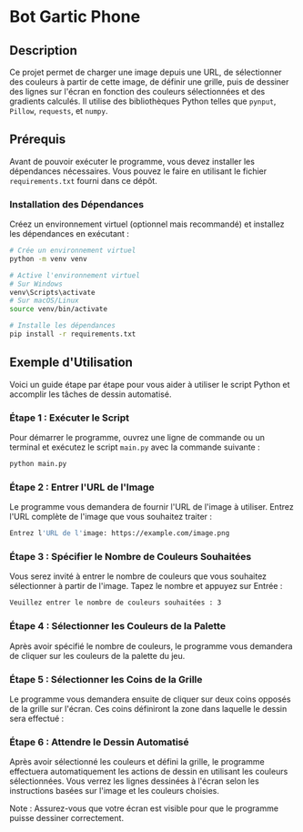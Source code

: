 # Bot Gartic Phone

## Description

Ce projet permet de charger une image depuis une URL, de sélectionner des couleurs à partir de cette image, de définir une grille, puis de dessiner des lignes sur l'écran en fonction des couleurs sélectionnées et des gradients calculés. Il utilise des bibliothèques Python telles que `pynput`, `Pillow`, `requests`, et `numpy`.

## Prérequis

Avant de pouvoir exécuter le programme, vous devez installer les dépendances nécessaires. Vous pouvez le faire en utilisant le fichier `requirements.txt` fourni dans ce dépôt.

### Installation des Dépendances

Créez un environnement virtuel (optionnel mais recommandé) et installez les dépendances en exécutant :

```bash
# Crée un environnement virtuel
python -m venv venv

# Active l'environnement virtuel
# Sur Windows
venv\Scripts\activate
# Sur macOS/Linux
source venv/bin/activate

# Installe les dépendances
pip install -r requirements.txt
```
## Exemple d'Utilisation

Voici un guide étape par étape pour vous aider à utiliser le script Python et accomplir les tâches de dessin automatisé.

### Étape 1 : Exécuter le Script

Pour démarrer le programme, ouvrez une ligne de commande ou un terminal et exécutez le script `main.py` avec la commande suivante :

```bash
python main.py
```

### Étape 2 : Entrer l'URL de l'Image
Le programme vous demandera de fournir l'URL de l'image à utiliser. Entrez l'URL complète de l'image que vous souhaitez traiter :
```bash
Entrez l'URL de l'image: https://example.com/image.png
```

### Étape 3 : Spécifier le Nombre de Couleurs Souhaitées
Vous serez invité à entrer le nombre de couleurs que vous souhaitez sélectionner à partir de l'image. Tapez le nombre et appuyez sur Entrée :

```bash
Veuillez entrer le nombre de couleurs souhaitées : 3
```

### Étape 4 : Sélectionner les Couleurs de la Palette
Après avoir spécifié le nombre de couleurs, le programme vous demandera de cliquer sur les couleurs de la palette du jeu.

### Étape 5 : Sélectionner les Coins de la Grille
Le programme vous demandera ensuite de cliquer sur deux coins opposés de la grille sur l'écran. Ces coins définiront la zone dans laquelle le dessin sera effectué :


### Étape 6 : Attendre le Dessin Automatisé
Après avoir sélectionné les couleurs et défini la grille, le programme effectuera automatiquement les actions de dessin en utilisant les couleurs sélectionnées. Vous verrez les lignes dessinées à l'écran selon les instructions basées sur l'image et les couleurs choisies.

Note : Assurez-vous que votre écran est visible pour que le programme puisse dessiner correctement.

